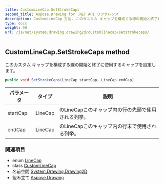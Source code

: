 ```yaml
---
title: CustomLineCap.SetStrokeCaps
second_title: Aspose.Drawing for .NET API リファレンス
description: CustomLineCap 方法. このカスタム キャップを構成する線の開始と終了に使用するキャップを設定します
type: docs
weight: 90
url: /ja/net/system.drawing.drawing2d/customlinecap/setstrokecaps/
---
```

## CustomLineCap.SetStrokeCaps method

このカスタム キャップを構成する線の開始と終了に使用するキャップを設定します。

```csharp
public void SetStrokeCaps(LineCap startCap, LineCap endCap)
```

| パラメータ | タイプ | 説明 |
| --- | --- | --- |
| startCap | LineCap | のLineCapこのキャップ内の行の先頭で使用される列挙。 |
| endCap | LineCap | のLineCapこのキャップ内の行末で使用される列挙。 |

### 関連項目

* enum [LineCap](../../linecap/)
* class [CustomLineCap](../)
* 名前空間 [System.Drawing.Drawing2D](../../customlinecap/)
* 組み立て [Aspose.Drawing](../../../)


